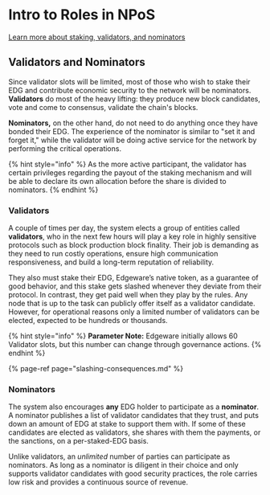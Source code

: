 # Intro to Roles in NPoS

[Learn more about staking, validators, and nominators](https://wiki.polkadot.network/docs/en/learn-staking#validators-and-nominators)

## Validators and Nominators <a id="validators-and-nominators"></a>

Since validator slots will be limited, most of those who wish to stake their EDG and contribute economic security to the network will be nominators. **Validators** do most of the heavy lifting: they produce new block candidates, vote and come to consensus, validate the chain's blocks.

**Nominators,** on the other hand, do not need to do anything once they have bonded their EDG. The experience of the nominator is similar to "set it and forget it," while the validator will be doing active service for the network by performing the critical operations.

{% hint style="info" %}
As the more active participant, the validator has certain privileges regarding the payout of the staking mechanism and will be able to declare its own allocation before the share is divided to nominators.
{% endhint %}

### Validators

A couple of times per day, the system elects a group of entities called **validators**, who in the next few hours will play a key role in highly sensitive protocols such as block production block finality. Their job is demanding as they need to run costly operations, ensure high communication responsiveness, and build a long-term reputation of reliability.

They also must stake their EDG, Edgeware’s native token, as a guarantee of good behavior, and this stake gets slashed whenever they deviate from their protocol. In contrast, they get paid well when they play by the rules. Any node that is up to the task can publicly offer itself as a validator candidate. However, for operational reasons only a limited number of validators can be elected, expected to be hundreds or thousands.

{% hint style="info" %}
**Parameter Note:** Edgeware initially allows 60 Validator slots, but this number can change through governance actions.
{% endhint %}

{% page-ref page="slashing-consequences.md" %}

### Nominators

The system also encourages **any** EDG holder to participate as a **nominator**. A nominator publishes a list of validator candidates that they trust, and puts down an amount of EDG at stake to support them with. If some of these candidates are elected as validators, she shares with them the payments, or the sanctions, on a per-staked-EDG basis.

Unlike validators, an _unlimited_ number of parties can participate as nominators. As long as a nominator is diligent in their choice and only supports validator candidates with good security practices, the role carries low risk and provides a continuous source of revenue.

